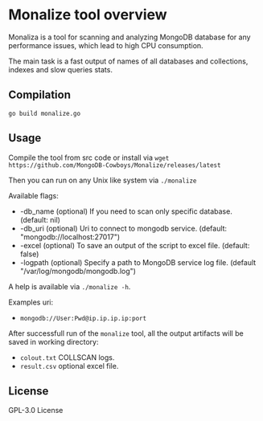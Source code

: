 # Monalize tool overview 

Monaliza is a tool for scanning and analyzing MongoDB database for any performance issues, which lead to high CPU consumption. 

The main task is a fast output of names of all databases and collections, indexes and slow queries stats.

## Compilation

`go build monalize.go`

## Usage 

Compile the tool from src code or install via `wget https://github.com/MongoDB-Cowboys/Monalize/releases/latest`

Then you can run on any Unix like system via `./monalize`

Available flags:

* -db_name (optional) If you need to scan only specific database. (default: nil)
* -db_uri (optional) Uri to connect to mongodb service. (default: "mongodb://localhost:27017")
* -excel (optional) To save an output of the script to excel file. (default: false)
* -logpath (optional) Specify a path to MongoDB service log file. (default "/var/log/mongodb/mongodb.log")

A help is available via `./monalize -h`.

Examples uri: 

* `mongodb://User:Pwd@ip.ip.ip.ip:port`

After successfull run of the `monalize` tool, all the output artifacts will be saved in working directory:

* `colout.txt` COLLSCAN logs.
* `result.csv` optional excel file.

## License 

GPL-3.0 License
